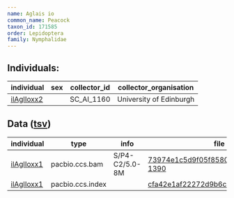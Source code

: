 ```yaml
---
name: Aglais io
common_name: Peacock
taxon_id: 171585
order: Lepidoptera
family: Nymphalidae
---
```


## Individuals:

| individual | sex | collector_id | collector_organisation |
| ---------- | --- | ------------ | ---------------------- |
| [ilAglIoxx2](ilAglIoxx2.md) |  | SC_AI_1160 | University of Edinburgh |

## Data ([tsv](Aglais_io_data.tsv))

| individual | type | info | file |
| ---------- | ---- | ---- | ---- |
| [ilAglIoxx1](ilAglIoxx1.md) | pacbio.ccs.bam | S/P4-C2/5.0-8M | [73974e1c5d9f05f858051d04e07430a0-1390](https://darwin.cog.sanger.ac.uk/insects/Aglais_io/ilAglIoxx1/genomic_data/pacbio/m64097_200221_153301.ccs.bam) |
| [ilAglIoxx1](ilAglIoxx1.md) | pacbio.ccs.index |  | [cfa42e1af22272d9b6c85d3bdf0da0cf-2](https://darwin.cog.sanger.ac.uk/insects/Aglais_io/ilAglIoxx1/genomic_data/pacbio/m64097_200221_153301.ccs.bam.pbi) |
